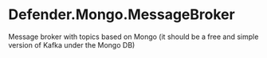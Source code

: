 # Defender.Mongo.MessageBroker
Message broker with topics based on Mongo (it should be a free and simple version of Kafka under the Mongo DB)
